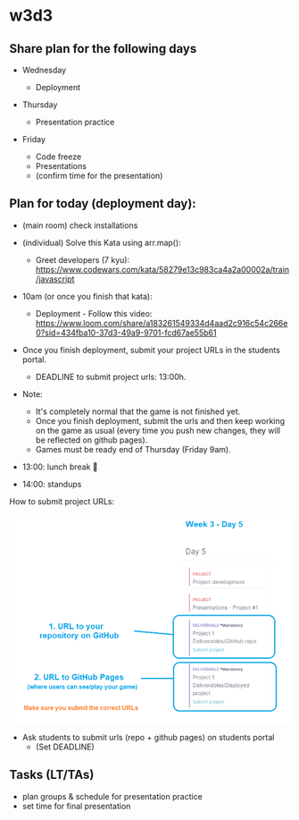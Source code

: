 

# w3d3





## Share plan for the following days

- Wednesday
  - Deployment

- Thursday
  - Presentation practice

- Friday
  - Code freeze
  - Presentations
  - (confirm time for the presentation)

<!-- 

@LT: 
- remind students: games must be ready end of Thursday.
- if you're blocked, ask for help. Don't leave it for Thursday 

-->



## Plan for today (deployment day):

- (main room) check installations
  <!-- @todo: can make a recording -->

- (individual) Solve this Kata using arr.map():
  - Greet developers (7 kyu): https://www.codewars.com/kata/58279e13c983ca4a2a00002a/train/javascript

- 10am (or once you finish that kata):
  - Deployment - Follow this video: https://www.loom.com/share/a183261549334d4aad2c916c54c266e0?sid=434fba10-37d3-49a9-9701-fcd67ae55b61

- Once you finish deployment, submit your project URLs in the students portal.
  - DEADLINE to submit project urls: 13:00h.

- Note: 
  - It's completely normal that the game is not finished yet.
  - Once you finish deployment, submit the urls and then keep working on the game as usual (every time you push new changes, they will be reflected on github pages).
  - Games must be ready end of Thursday (Friday 9am).

- 13:00: lunch break 🥗
- 14:00: standups

How to submit project URLs:

![project1-urls](../media/images/project1-%20submit%20urls.png)



<!-- 

@LT: 9:50 (optional) solve kata together in main room:
- refresh .map()
- solve kata

-->



<!-- IMPORTANT -->
<!-- IMPORTANT -->
<!-- IMPORTANT -->
- Ask students to submit urls (repo + github pages) on students portal
  - (Set DEADLINE)
<!-- IMPORTANT -->
<!-- IMPORTANT -->
<!-- IMPORTANT -->





## Tasks (LT/TAs)
- plan groups & schedule for presentation practice
- set time for final presentation


